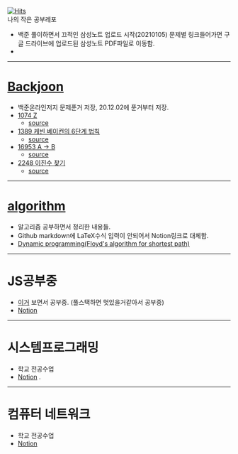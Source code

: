 
[![Hits](https://hits.seeyoufarm.com/api/count/incr/badge.svg?url=https%3A%2F%2Fgithub.com%2Felixter%2FStudy&count_bg=%2379C83D&title_bg=%23555555&icon=&icon_color=%23E7E7E7&title=hits&edge_flat=false)](https://hits.seeyoufarm.com)    
나의 작은 공부레포

- 백준 풀이하면서 끄적인 삼성노트 업로드 시작(20210105) 문제별 링크들어가면 구글 드라이브에 업로드된 삼성노트 PDF파일로 이동함.
- 
----------------------------------------------------------------------------------------------

# <a href="https://github.com/elixter/Study/tree/main/Baekjoon">Backjoon</a>
- 백준온라인저지 문제푼거 저장, 20.12.02에 푼거부터 저장.
- <a href="https://drive.google.com/file/d/13_kMTN8jTZs49g0anzGYJlVlGB8PjADz/view?usp=sharing" target="_blank">1074 Z</a>
  + <a href="https://github.com/elixter/Study/blob/main/Baekjoon/1074.cpp">source</a>
- <a href="https://drive.google.com/file/d/13o5GrjSIfV9vfUQlNVdFCUyodKNmt3Ws/view?usp=sharing" target="_blank">1389 케빈 베이컨의 6단계 법칙</a>
  + <a href="https://github.com/elixter/Study/blob/main/Baekjoon/1389.cpp">source</a>
- <a href="https://drive.google.com/file/d/13tA5zPpZEXegfZXdRiSmlfD1FBhUaTd_/view?usp=sharing" target="_blank">16953 A → B</a>
  + <a href="https://github.com/elixter/Study/blob/main/Baekjoon/16953.cpp">source</a>
- <a href="https://drive.google.com/file/d/14rfD3zN1Ih9_syzsmjXHokpQ3y71a7qA/view?usp=sharing" target="_blank">2248 이진수 찾기</a>
  + <a href="https://github.com/elixter/Study/blob/main/Baekjoon/2248.cpp">source</a>
  
--------------------------------------------------------------------------

# <a href="https://github.com/elixter/Study/tree/main/algorithm">algorithm</a>
- 알고리즘 공부하면서 정리한 내용들.
- Github markdown에 LaTeX수식 입력이 안되어서 Notion링크로 대체함.
- <a href="https://www.notion.so/Floyd-s-Algorithm-for-shortest-paths-73a8304cb0fa40e89ed930cd03762f65">Dynamic programming(Floyd's algorithm for shortest path)</a>


----------------------------------------------------------------------------

# JS공부중
- <a href="https://www.youtube.com/playlist?list=PLv2d7VI9OotTVOL4QmPfvJWPJvkmv6h-2" target="_blank">이거</a> 보면서 공부중. (풀스택하면 멋있을거같아서 공부중)
- <a href="https://www.notion.so/682ec95c4c5d4fafbf92c1a379935ac6" target="_blank">Notion</a>

----------------------------------------------------------------------------

# 시스템프로그래밍
- 학교 전공수업
- <a href="https://www.notion.so/a1ad80d00a6b428a857356c0a78951ad" target="_blank">Notion</a>
.

----------------------------------------------------------------------------

# 컴퓨터 네트워크
- 학교 전공수업
- <a href="https://www.notion.so/ec7211f39c5646e59ed6059b2ac12fa6" target="_blank">Notion</a>
